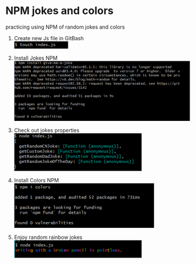 # NPM jokes and colors
practicing using NPM of random jokes and colors 

1. Create new Js file in GitBash <br>
![](createNewFileDemo.png) <br>

2. Install Jokes NPM <br>
![](jokesInstallDemo.png) <br>

3. Check out jokes properties <br>
![](jokesObjectPropertiesDemo.png) <br>

4. Install Colors NPM <br>
![](colorsInstallDemo.png) <br>

5. Enjoy random rainbow jokes <br>
![](outputDemo.png) <br>

